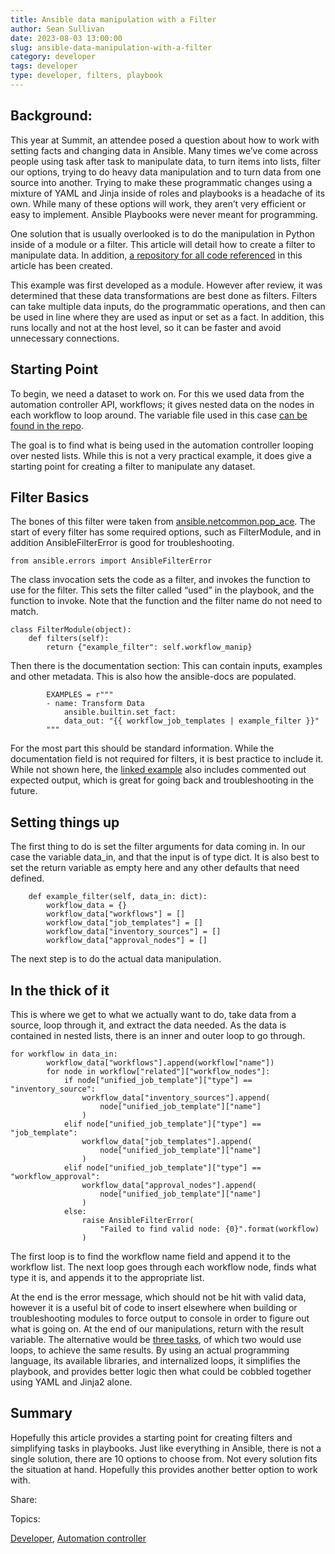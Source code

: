 ```yaml
---
title: Ansible data manipulation with a Filter
author: Sean Sullivan
date: 2023-08-03 13:00:00
slug: ansible-data-manipulation-with-a-filter
category: developer
tags: developer
type: developer, filters, playbook
---
```



## Background:

This year at Summit, an attendee posed a question about how to work with setting facts and changing data in Ansible. Many times we’ve come across people using task after task to manipulate data, to turn items into lists, filter our options, trying to do heavy data manipulation and to turn data from one source into another. Trying to make these programmatic changes using a mixture of YAML and Jinja inside of roles and playbooks is a headache of its own. While many of these options will work, they aren’t very efficient or easy to implement. Ansible Playbooks were never meant for programming.

One solution that is usually overlooked is to do the manipulation in Python inside of a module or a filter. This article will detail how to create a filter to manipulate data. In addition, [a repository for all code referenced](https://github.com/sean-m-sullivan/ansible_data_manipulation_examples) in this article has been created. 

This example was first developed as a module. However after review, it was determined that these data transformations are best done as filters. Filters can take multiple data inputs, do the programmatic operations, and then can be used in line where they are used as input or set as a fact. In addition, this runs locally and not at the host level, so it can be faster and avoid unnecessary connections.

## Starting Point

To begin, we need a dataset to work on. For this we used data from the automation controller API, workflows; it gives nested data on the nodes in each workflow to loop around. The variable file used in this case [can be found in the repo](https://github.com/sean-m-sullivan/ansible_data_manipulation_examples/blob/main/workflows.yml).

The goal is to find what is being used in the automation controller looping over nested lists. While this is not a very practical example, it does give a starting point for creating a filter to manipulate any dataset.

## Filter Basics

The bones of this filter were taken from [ansible.netcommon.pop_ace](https://github.com/ansible-collections/ansible.netcommon/blob/main/plugins/filter/pop_ace.py). The start of every filter has some required options, such as FilterModule, and in addition AnsibleFilterError is good for troubleshooting.

    from ansible.errors import AnsibleFilterError


The class invocation sets the code as a filter, and invokes the function to use for the filter. This sets the filter called “used” in the playbook, and the function to invoke. Note that the function and the filter name do not need to match.

    class FilterModule(object):
        def filters(self):
            return {"example_filter": self.workflow_manip}

Then there is the documentation section: This can contain inputs, examples and other metadata. This is also how the ansible-docs are populated.

            EXAMPLES = r"""
            - name: Transform Data
                ansible.builtin.set_fact:
                data_out: "{{ workflow_job_templates | example_filter }}"
            """

For the most part this should be standard information. While the documentation field is not required for filters, it is best practice to include it. While not shown here, the [linked example](https://github.com/sean-m-sullivan/ansible_data_manipulation_examples/blob/main/filter_plugins/example_filter.py) also includes commented out expected output, which is great for going back and troubleshooting in the future.

## Setting things up


The first thing to do is set the filter arguments for data coming in. In our case the variable data_in, and that the input is of type dict. It is also best to set the return variable as empty here and any other defaults that need defined.

        def example_filter(self, data_in: dict):
            workflow_data = {}
            workflow_data["workflows"] = []
            workflow_data["job_templates"] = []
            workflow_data["inventory_sources"] = []
            workflow_data["approval_nodes"] = []

The next step is to do the actual data manipulation.

## In the thick of it

This is where we get to what we actually want to do, take data from a source, loop through it, and extract the data needed. As the data is contained in nested lists, there is an inner and outer loop to go through.

   	for workflow in data_in:
        	workflow_data["workflows"].append(workflow["name"])
        	for node in workflow["related"]["workflow_nodes"]:
            	if node["unified_job_template"]["type"] == "inventory_source":
                	workflow_data["inventory_sources"].append(
                    	node["unified_job_template"]["name"]
                	)
            	elif node["unified_job_template"]["type"] == "job_template":
                	workflow_data["job_templates"].append(
                    	node["unified_job_template"]["name"]
                	)
            	elif node["unified_job_template"]["type"] == "workflow_approval":
                	workflow_data["approval_nodes"].append(
                    	node["unified_job_template"]["name"]
                	)
            	else:
                	raise AnsibleFilterError(
                    	"Failed to find valid node: {0}".format(workflow)
                	)

The first loop is to find the workflow name field and append it to the workflow list. The next loop goes through each workflow node, finds what type it is, and appends it to the appropriate list. 

At the end is the error message, which should not be hit with valid data, however it is a useful bit of code to insert elsewhere when building or troubleshooting modules to force output to console in order to figure out what is going on. At the end of our manipulations, return with the result variable. The alternative would be [three tasks](https://github.com/sean-m-sullivan/ansible_data_manipulation_examples/blob/main/data_manip_facts.yaml), of which two would use loops, to achieve the same results. By using an actual programming language, its available libraries, and internalized loops, it simplifies the playbook, and provides better logic then what could be cobbled together using YAML and Jinja2 alone.

## Summary

Hopefully this article provides a starting point for creating filters and simplifying tasks in playbooks. Just like everything in Ansible, there is not a single solution, there are 10 options to choose from. Not every solution fits the situation at hand. Hopefully this provides another better option to work with.

Share:

Topics:

[Developer](https://www.ansible.com/blog/topic/developer), [Automation controller](https://www.ansible.com/blog/topic/automation-controller)